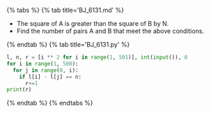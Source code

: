 {% tabs %}
{% tab title='BJ_6131.md' %}

* The square of A is greater than the square of B by N.
* Find the number of pairs A and B that meet the above conditions.

{% endtab %}
{% tab title='BJ_6131.py' %}

```py
l, n, r = [i ** 2 for i in range(1, 501)], int(input()), 0
for i in range(1, 500):
  for j in range(0, i):
    if l[i] - l[j] == n:
      r+=1
print(r)
```

{% endtab %}
{% endtabs %}